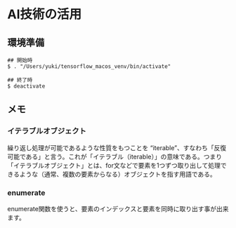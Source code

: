 # AI技術の活用

## 環境準備

```
## 開始時
$ . "/Users/yuki/tensorflow_macos_venv/bin/activate"

## 終了時
$ deactivate
```

## メモ

### イテラブルオブジェクト

繰り返し処理が可能であるような性質をもつことを “iterable”、すなわち「反復可能である」と言う。これが「イテラブル（iterable）」の意味である。つまり「イテラブルオブジェクト」とは、for文などで要素を1つずつ取り出して処理できるような（通常、複数の要素からなる）オブジェクトを指す用語である。

### enumerate

enumerate関数を使うと、要素のインデックスと要素を同時に取り出す事が出来ます。